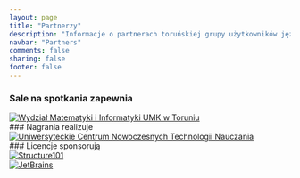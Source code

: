 ```yaml
---
layout: page
title: "Partnerzy"
description: "Informacje o partnerach toruńskiej grupy użytkowników języka Java"
navbar: "Partners"
comments: false
sharing: false
footer: false
---
```

### Sale na spotkania zapewnia
<div>
  <a class="no-text-decoration" href="http://www.mat.umk.pl" target="_blank" title="Wydział Matematyki i Informatyki UMK w Toruniu">
    <img class="no-border" src="{{ root_url }}/images/partners/wmii-umk.png" alt="Wydział Matematyki i Informatyki UMK w Toruniu" />
  </a>
</div>
### Nagrania realizuje
<div>
  <a class="no-text-decoration" href="http://www.ucntn.umk.pl" target="_blank" title="Uniwersyteckie Centrum Nowoczesnych Technologii Nauczania">
    <img class="no-border" src="{{ root_url }}/images/partners/ucntn.png" alt="Uniwersyteckie Centrum Nowoczesnych Technologii Nauczania" />
  </a>
</div>
### Licencje sponsorują
<div class="row">
  <div class="col-md-4">
    <a class="no-text-decoration" href="http://structure101.com" target="_blank" title="Structure101">
      <img class="no-border" src="{{ root_url }}/images/partners/structure101.png" alt="Structure101" />
    </a>
  </div>
  <div class="col-md-4">
    <a class="no-text-decoration" href="http://jetbrains.com" target="_blank" title="JetBrains">
      <img class="no-border" src="{{ root_url }}/images/partners/jetbrains.gif" alt="JetBrains" />
    </a>
  </div>
</div>
